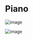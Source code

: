 # Piano
![image](https://github.com/KaranGautam0/Piano/assets/150542238/3e73eade-b874-4f23-900a-799d0af293c6)

![image](https://github.com/KaranGautam0/Piano/assets/150542238/5ce88bc9-b22c-477e-be23-cbc9f2532947)
